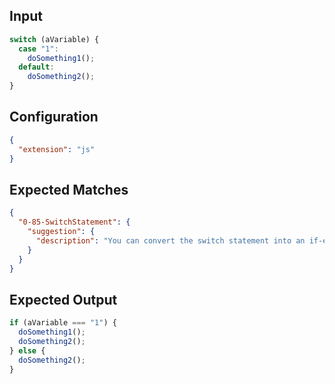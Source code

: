 
## Input
```javascript input
switch (aVariable) {
  case "1":
    doSomething1();
  default:
    doSomething2();
}
```

## Configuration
```json configuration
{
  "extension": "js"
}
```

## Expected Matches
```json expected matches
{
  "0-85-SwitchStatement": {
    "suggestion": {
      "description": "You can convert the switch statement into an if-else-statement."
    }
  }
}
```

## Expected Output
```javascript expected output
if (aVariable === "1") {
  doSomething1();
  doSomething2();
} else {
  doSomething2();
}
```
